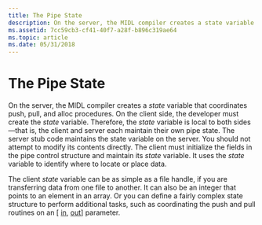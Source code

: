 ```yaml
---
title: The Pipe State
description: On the server, the MIDL compiler creates a state variable that coordinates push, pull, and alloc procedures.
ms.assetid: 7cc59cb3-cf41-40f7-a28f-b896c319ae64
ms.topic: article
ms.date: 05/31/2018
---
```


# The Pipe State

On the server, the MIDL compiler creates a *state* variable that coordinates push, pull, and alloc procedures. On the client side, the developer must create the *state* variable. Therefore, the *state* variable is local to both sides—that is, the client and server each maintain their own pipe state. The server stub code maintains the state variable on the server. You should not attempt to modify its contents directly. The client must initialize the fields in the pipe control structure and maintain its *state* variable. It uses the *state* variable to identify where to locate or place data.

The client *state* variable can be as simple as a file handle, if you are transferring data from one file to another. It can also be an integer that points to an element in an array. Or you can define a fairly complex state structure to perform additional tasks, such as coordinating the push and pull routines on an \[ [in](/windows/desktop/Midl/in), [out](/windows/desktop/Midl/out-idl)\] parameter.

 

 